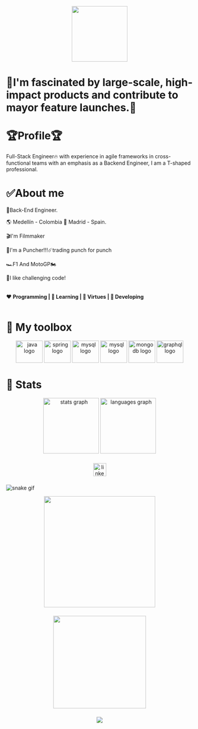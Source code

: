 
<div align="center">
  <img height="150" src="https://i.giphy.com/media/v1.Y2lkPTc5MGI3NjExZGl5N3I4NnYyMGJzdGxoMjN0NDh0cHd0MTJxcjNsZThra3IzamJ4NiZlcD12MV9pbnRlcm5hbF9naWZfYnlfaWQmY3Q9Zw/l0ExfefVh7RnU58f6/giphy.gif">
</div>
<h1 align="left">🏅I'm fascinated by large-scale, high-impact products and contribute to mayor feature launches.🏅</h1>


<h1>🏆Profile🏆</h1>

<p align="left">Full-Stack Engineer🔥 with experience in agile frameworks in cross-functional teams with an emphasis as a Backend Engineer, I am a T-shaped professional.</p>


<h1>✅About me</h1>

<p>🎯Back-End Engineer.</p>
<p>🌎 Medellín - Colombia 📍 Madrid - Spain.</p>
<p>🎬I'm Filmmaker</p>
<p>🥊I'm a Puncher!!!☄️trading punch for punch </p>
<p>🏎️F1 And MotoGP🏍️</p>

<p>🚀I like challenging code!</h4>



<div align="center" style="display: flex; justify-content: space-between">
  <h4>❤ Programming | 🧡 Learning | 💙 Virtues | 💜 Developing</h4>
</div>



<h1>🧰 My toolbox</h1>
<div align="center">
  <img src="https://cdn.jsdelivr.net/gh/devicons/devicon/icons/java/java-original.svg" height="60" width="72" alt="java logo"  />
  <img src="https://cdn.jsdelivr.net/gh/devicons/devicon/icons/spring/spring-original.svg" height="60" width="72" alt="spring logo"  />
  <img src="https://cdn.jsdelivr.net/gh/devicons/devicon/icons/mysql/mysql-original.svg" height="60" width="72" alt="mysql logo"  />
  <img src="https://cdn.jsdelivr.net/gh/devicons/devicon/icons/postgresql/postgresql-original.svg" height="60" width="72" alt="mysql logo"  />
  <img src="https://cdn.jsdelivr.net/gh/devicons/devicon/icons/mongodb/mongodb-original.svg" height="60" width="72" alt="mongodb logo"  />
  <img src="https://cdn.jsdelivr.net/gh/devicons/devicon/icons/graphql/graphql-plain.svg" height="60" width="72" alt="graphql logo"  />
</div>



<h1>🏁 Stats</h1>
<div align="center">
  <img src="https://github-readme-stats.vercel.app/api?hide_title=false&hide_rank=false&show_icons=true&include_all_commits=true&count_private=true&disable_animations=false&theme=radical&locale=en&hide_border=false&username=BrianStevenV" height="150" alt="stats graph"  />
  <img src="https://github-readme-stats.vercel.app/api/top-langs?locale=en&hide_title=false&layout=compact&card_width=320&langs_count=5&theme=dracula&hide_border=false&username=BrianStevenV" height="150" alt="languages graph"  />
</div>

###

<div align="center">
  <a href="https://www.linkedin.com/in/brian-steven03/" target="_blank">
    <img src="https://img.shields.io/static/v1?message=LinkedIn&logo=linkedin&label=&color=0077B5&logoColor=white&labelColor=&style=for-the-badge" height="35" alt="linkedin logo"  />
  </a>
</div>

###

  ![snake gif](https://github.com/BrianStevenV/YOUR_USERNAME/blob/output/github-contribution-grid-snake.gif)
  <div align="center">
  <img height="300" src="https://github.com/BrianStevenV/YOUR_USERNAME/blob/output/github-contribution-grid-snake.gif"  />
</div>

###

<div align="center">
  <img height="250" src="[https://media.giphy.com/media/iMBEwpRodEBlpuTyVD/giphy-downsized-large.gif](https://i.giphy.com/media/v1.Y2lkPTc5MGI3NjExZTg0angxZHJsdWtyNjk3dmJlZGczNHN2YjN6NTk1b3Frc213b3l3bSZlcD12MV9pbnRlcm5hbF9naWZfYnlfaWQmY3Q9Zw/3o7qDWAAKxKbpamHrW/giphy.gif)" />
</div>

###

<!-- <div align="center">
  <img height="150" src="https://media.giphy.com/media/RbDKaczqWovIugyJmW/giphy.gif"  />
</div> -->

###

<div align="center">
  <img src="https://profile-counter.glitch.me/BrianStevenV/count.svg?"  />
</div>

###
